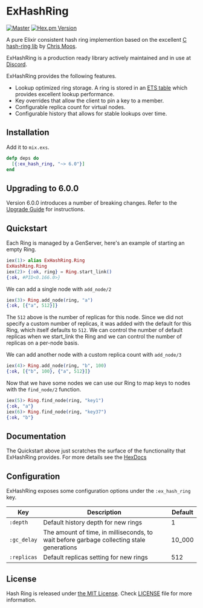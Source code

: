 # ExHashRing

[![Master](https://travis-ci.org/discord/ex_hash_ring.svg?branch=master)](https://travis-ci.org/discord/ex_hash_ring)
[![Hex.pm Version](http://img.shields.io/hexpm/v/ex_hash_ring.svg?style=flat)](https://hex.pm/packages/ex_hash_ring)

A pure Elixir consistent hash ring implemention based on the excellent [C hash-ring lib](https://github.com/chrismoos/hash-ring) by [Chris Moos](https://github.com/chrismoos).

ExHashRing is a production ready library actively maintained and in use at [Discord](https://discord.com).

ExHashRing provides the following features.

- Lookup optimized ring storage. A ring is stored in an [ETS table](https://erlang.org/doc/man/ets.html) which provides excellent lookup performance.
- Key overrides that allow the client to pin a key to a member.
- Configurable replica count for virtual nodes.
- Configurable history that allows for stable lookups over time.

## Installation

Add it to `mix.exs`.

```elixir
defp deps do
  [{:ex_hash_ring, "~> 6.0"}]
end
```

## Upgrading to 6.0.0

Version 6.0.0 introduces a number of breaking changes.  Refer to the [Upgrade Guide](/pages/upgrade.md) for instructions.

## Quickstart

Each Ring is managed by a GenServer, here's an example of starting an empty Ring.

```elixir
iex(1)> alias ExHashRing.Ring
ExHashRing.Ring
iex(2)> {:ok, ring} = Ring.start_link()
{:ok, #PID<0.166.0>}
```

We can add a single node with `add_node/2`

```elixir
iex(3)> Ring.add_node(ring, "a")
{:ok, [{"a", 512}]}
```

The `512` above is the number of replicas for this node.  Since we did not specify a custom number of replicas, it was added with the default for this Ring, which itself defaults to `512`.  We can control the number of default replicas when we start_link the Ring and we can control the number of replicas on a per-node basis.

We can add another node with a custom replica count with `add_node/3`

```elixir
iex(4)> Ring.add_node(ring, "b", 100)
{:ok, [{"b", 100}, {"a", 512}]}
```

Now that we have some nodes we can use our Ring to map keys to nodes with the `find_node/2` function.

```elixir
iex(5)> Ring.find_node(ring, "key1")
{:ok, "a"}
iex(6)> Ring.find_node(ring, "key37")
{:ok, "b"}
```

## Documentation

The Quickstart above just scratches the surface of the functionality that ExHashRing provides.  For more details see the [HexDocs](https://hexdocs.pm/ex_hash_ring)

## Configuration

ExHashRing exposes some configuration options under the `:ex_hash_ring` key.

| Key         | Description                                                                              | Default |
|-------------|------------------------------------------------------------------------------------------|---------|
| `:depth`    | Default history depth for new rings                                                      | 1       |
| `:gc_delay` | The amount of time, in milliseconds, to wait before garbage collecting stale generations | 10_000  |
| `:replicas` | Default replicas setting for new rings                                                   | 512     |

## License

Hash Ring is released under [the MIT License](LICENSE). Check [LICENSE](LICENSE) file for more information.
